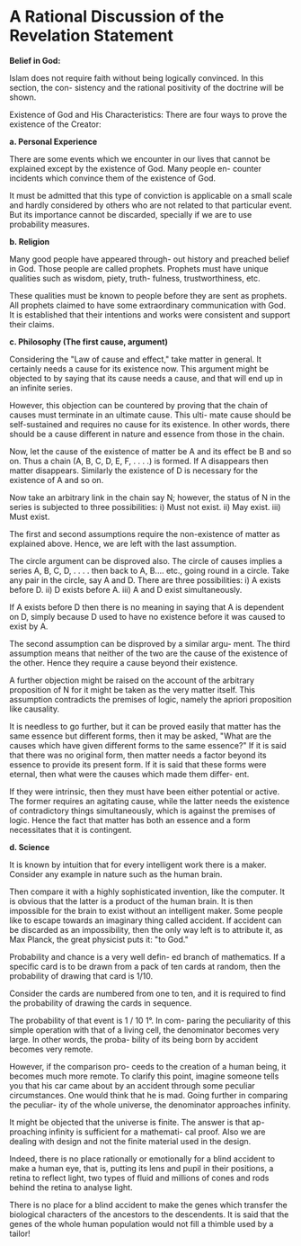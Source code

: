 A Rational Discussion of the Revelation Statement
=================================================

**Belief in God:**

Islam does not require faith without being logically convinced. In this
section, the con- sistency and the rational positivity of the doctrine
will be shown.

Existence of God and His Characteristics: There are four ways to prove
the existence of the Creator:

**a. Personal Experience**

There are some events which we encounter in our lives that cannot be
explained except by the existence of God. Many people en- counter
incidents which convince them of the existence of God.

It must be admitted that this type of conviction is applicable on a
small scale and hardly considered by others who are not related to that
particular event. But its importance cannot be discarded, specially if
we are to use probability measures.

**b. Religion**

Many good people have appeared through- out history and preached belief
in God. Those people are called prophets. Prophets must have unique
qualities such as wisdom, piety, truth- fulness, trustworthiness, etc.

These qualities must be known to people before they are sent as
prophets. All prophets claimed to have some extraordinary communication
with God. It is established that their intentions and works were
consistent and support their claims.

**c. Philosophy (The first cause, argument)**

Considering the "Law of cause and effect," take matter in general. It
certainly needs a cause for its existence now. This argument might be
objected to by saying that its cause needs a cause, and that will end up
in an infinite series.

However, this objection can be countered by proving that the chain of
causes must terminate in an ultimate cause. This ulti- mate cause should
be self-sustained and requires no cause for its existence. In other
words, there should be a cause different in nature and essence from
those in the chain.

Now, let the cause of the existence of matter be A and its effect be B
and so on. Thus a chain (A, B, C, D, E, F, . . . .) is formed. If A
disappears then matter disappears. Similarly the existence of D is
necessary for the existence of A and so on.

Now take an arbitrary link in the chain say N; however, the status of N
in the series is subjected to three possibilities: i) Must not exist.
ii) May exist. iii) Must exist.

The first and second assumptions require the non-existence of matter as
explained above. Hence, we are left with the last assumption.

The circle argument can be disproved also. The circle of causes implies
a series A, B, C, D, . . . . then back to A, B.... etc., going round in
a circle. Take any pair in the circle, say A and D. There are three
possibilities: i) A exists before D. ii) D exists before A. iii) A and D
exist simultaneously.

If A exists before D then there is no meaning in saying that A is
dependent on D, simply because D used to have no existence before it was
caused to exist by A.

The second assumption can be disproved by a similar argu- ment. The
third assumption means that neither of the two are the cause of the
existence of the other. Hence they require a cause beyond their
existence.

A further objection might be raised on the account of the arbitrary
proposition of N for it might be taken as the very matter itself. This
assumption contradicts the premises of logic, namely the apriori
proposition like causality.

It is needless to go further, but it can be proved easily that matter
has the same essence but different forms, then it may be asked, "What
are the causes which have given different forms to the same essence?" If
it is said that there was no original form, then matter needs a factor
beyond its essence to provide its present form. If it is said that these
forms were eternal, then what were the causes which made them differ-
ent.

If they were intrinsic, then they must have been either potential or
active. The former requires an agitating cause, while the latter needs
the existence of contradictory things simultaneously, which is against
the premises of logic. Hence the fact that matter has both an essence
and a form necessitates that it is contingent.

**d. Science**

It is known by intuition that for every intelligent work there is a
maker. Consider any example in nature such as the human brain.

Then compare it with a highly sophisticated invention, like the
computer. It is obvious that the latter is a product of the human brain.
It is then impossible for the brain to exist without an intelligent
maker. Some people like to escape towards an imaginary thing called
accident. If accident can be discarded as an impossibility, then the
only way left is to attribute it, as Max Planck, the great physicist
puts it: "to God."

Probability and chance is a very well defin- ed branch of mathematics.
If a specific card is to be drawn from a pack of ten cards at random,
then the probability of drawing that card is 1/10.

Consider the cards are numbered from one to ten, and it is required to
find the probability of drawing the cards in sequence.

The probability of that event is 1 / 10 1°. In com- paring the
peculiarity of this simple operation with that of a living cell, the
denominator becomes very large. In other words, the proba- bility of its
being born by accident becomes very remote.

However, if the comparison pro- ceeds to the creation of a human being,
it becomes much more remote. To clarify this point, imagine someone
tells you that his car came about by an accident through some peculiar
circumstances. One would think that he is mad. Going further in
comparing the peculiar- ity of the whole universe, the denominator
approaches infinity.

It might be objected that the universe is finite. The answer is that
ap- proaching infinity is sufficient for a mathemati- cal proof. Also we
are dealing with design and not the finite material used in the
design.

Indeed, there is no place rationally or emotionally for a blind
accident to make a human eye, that is, putting its lens and pupil in
their positions, a retina to reflect light, two types of fluid and
millions of cones and rods behind the retina to analyse light.

There is no place for a blind accident to make the genes which transfer
the biological characters of the ancestors to the descendents. It is
said that the genes of the whole human population would not fill a
thimble used by a tailor!


